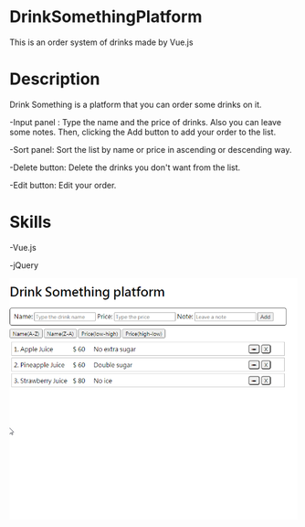 # DrinkSomethingPlatform

This is an order system of drinks made by Vue.js

# Description

Drink Something is a platform that you can order some drinks on it.

-Input panel : Type the name and the price of drinks. Also you can leave some notes. Then, clicking the Add button to add your order to the list.

-Sort panel: Sort the list by name or price in ascending or descending way.

-Delete button: Delete the drinks you don't want from the list.

-Edit button: Edit your order.

# Skills
-Vue.js

-jQuery

![gif](/art/drinkSomething.gif)


